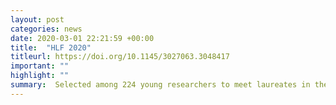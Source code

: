 ```yaml
---
layout: post
categories: news
date: 2020-03-01 22:21:59 +00:00
title:  "HLF 2020"
titleurl: https://doi.org/10.1145/3027063.3048417
important: ""
highlight: ""
summary:  Selected among 224 young researchers to meet laureates in the mathematics and computer science (postponed to Sep 2021); Participated in Virtual Heidelberg Laureate Forum 2020.  
---
```


